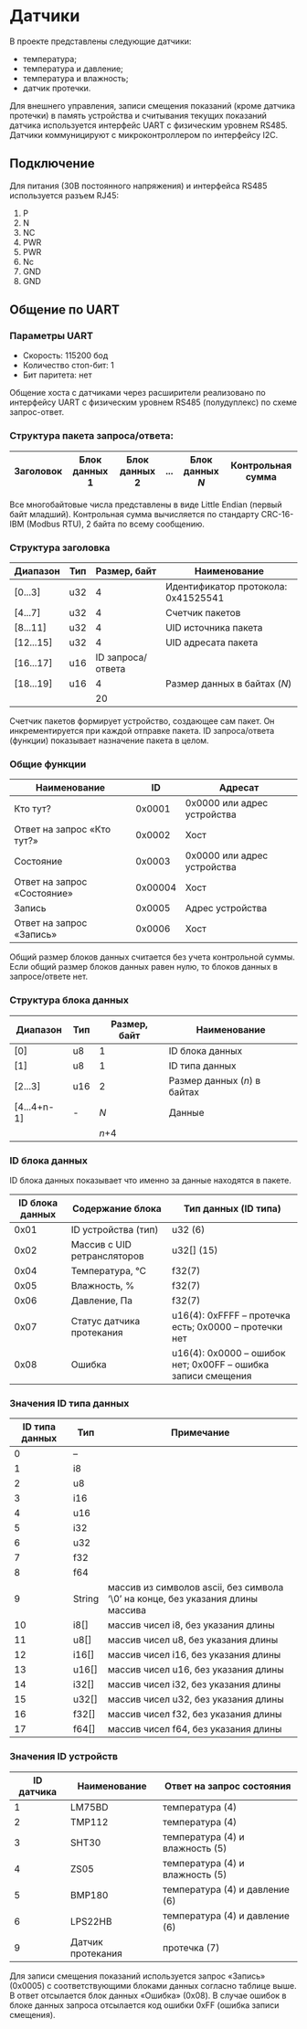# Датчики
В проекте представлены следующие датчики:
- температура;
- температура и давление;
- температура и влажность;
- датчик протечки.

Для внешнего управления, записи смещения показаний (кроме датчика протечки) в память устройства и считывания текущих показаний датчика используется интерфейс UART с физическим уровнем RS485. Датчики коммуницируют с микроконтроллером по интерфейсу I2C.

## Подключение
Для питания (30В постоянного напряжения) и интерфейса RS485 используется разъем RJ45:
1. P
2. N
3. NC
4. PWR
5. PWR
6. Nc
7. GND
8. GND

## Общение по UART
### Параметры UART
- Скорость: 115200 бод
- Количество стоп-бит: 1
- Бит паритета: нет

Общение хоста с датчиками через расширители реализовано по интерфейсу UART с физическим уровнем RS485 (полудуплекс) по схеме запрос-ответ.

### Структура пакета запроса/ответа:

| Заголовок | Блок данных 1 | Блок данных 2 | ... | Блок данных $N$ | Контрольная сумма |
| --- | --- | --- | --- | --- | --- |

Все многобайтовые числа представлены в виде Little Endian (первый байт младший). Контрольная сумма вычисляется по стандарту CRC-16-IBM (Modbus RTU), 2 байта по всему сообщению.

### Структура заголовка

| Диапазон | Тип | Размер, байт | Наименование |
| --- | --- | --- | --- |
| [0...3] | u32 | 4 | Идентификатор протокола: 0x41525541 |
| [4...7] | u32 | 4 | Счетчик пакетов |
| [8...11] | u32 | 4 | UID источника пакета |
| [12...15] | u32 | 4 | UID адресата пакета |
| [16...17] | u16 | ID запроса/ответа |
| [18...19] | u16 | 4 | Размер данных в байтах ($N$) |
|  | | 20 | |

Счетчик пакетов формирует устройство, создающее сам пакет. Он инкрементируется при каждой отправке пакета.
ID запроса/ответа (функции) показывает назначение пакета в целом.

### Общие функции

| Наименование | ID | Адресат
 --- | --- | --- | 
| Кто тут? | 0x0001 | 0x0000 или адрес устройства |
| Ответ на запрос «Кто тут?» | 0x0002 | Хост |
| Состояние | 0x0003 | 0x0000 или адрес устройства |
| Ответ на запрос «Состояние» | 0x00004 | Хост | 
| Запись | 0x0005 | Адрес устройства |
| Ответ на запрос «Запись» | 0x0006 | Хост |

Общий размер блоков данных считается без учета контрольной суммы. Если общий размер блоков данных равен нулю, то блоков данных в запросе/ответе нет.

### Структура блока данных

| Диапазон | Тип | Размер, байт | Наименование
 --- | --- | --- | --- | 
| [0] | u8 | 1 | ID блока данных |
| [1] | u8 | 1 | ID типа данных |
| [2...3] | u16 | 2 | Размер данных ($n$) в байтах |
| [4...4+n-1] | - | $N$ | Данные |
| | | $n$+4| |

### ID блока данных
ID блока данных показывает что именно за данные находятся в пакете.

| ID блока данных | Содержание блока | Тип данных (ID типа) |
 --- | --- | --- |
| 0x01 | ID устройства (тип) | u32 (6) |
| 0x02 | Массив c UID ретрансляторов | u32[] (15) |
| 0x04 | Температура, ℃ | f32(7) |
| 0x05 | Влажность, % | f32(7) |
| 0x06 | Давление, Па | f32(7) |
| 0x07 | Статус датчика протекания | u16(4): 0xFFFF – протечка есть; 0x0000 – протечки нет
| 0x08 | Ошибка | u16(4): 0x0000 – ошибок нет; 0x00FF – ошибка записи смещения

### Значения ID типа данных

| ID типа данных | Тип | Примечание |
|---|---|---|
| 0  | – | |
| 1  | i8  |  |
| 2  | u8  |  |
| 3  | i16 |  |
| 4  | u16 |  |
| 5  | i32 |  |
| 6  | u32 |  |
| 7  | f32 |  |
| 8  | f64 |  |
| 9  | String  | массив из символов ascii, без символа ‘\0’ на конце, без указания длины массива |
| 10 | i8[] | массив чисел i8, без указания длины |
| 11 | u8[] | массив чисел u8, без указания длины |
| 12 | i16[] | массив чисел i16, без указания длины |
| 13 | u16[] | массив чисел u16, без указания длины |
| 14 | i32[] | массив чисел i32, без указания длины |
| 15 | u32[] | массив чисел u32, без указания длины |
| 16 | f32[] | массив чисел f32, без указания длины |
| 17 | f64[] | массив чисел f64, без указания длины |

### Значения ID устройств

| ID датчика | Наименование | Ответ на запрос состояния |
|------------|---|---|
| 1          | LM75BD | температура (4)
| 2          | TMP112 | температура (4)
| 3          | SHT30  | температура (4) и влажность (5)
| 4          | ZS05   | температура (4) и влажность (5)
| 5          | BMP180 | температура (4) и давление (6)
| 6          | LPS22HB | температура (4) и давление (6)
| 9          | Датчик протекания | протечка (7)

Для записи смещения показаний используется запрос «Запись» (0x0005) c соответствующими блоками данных согласно таблице выше. В ответ отсылается блок данных «Ошибка» (0x08). В случае ошибок в блоке данных запроса отсылается код ошибки 0xFF (ошибка записи смещения).